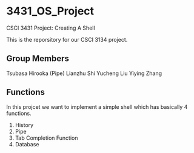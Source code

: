 3431_OS_Project
===============

CSCI 3431 Project: Creating A Shell 

This is the reporsitory for our CSCI 3134 project.

Group Members
-------------

Tsubasa Hirooka (Pipe)
Lianzhu Shi
Yucheng Liu
Yiying Zhang

Functions
---------

In this projcet we want to implement a simple shell which has basically 4 functions.
1. History
2. Pipe 
3. Tab Completion Function
4. Database
